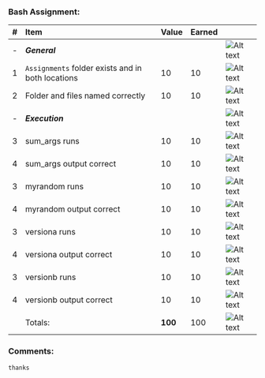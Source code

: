 ### Bash Assignment:
| #   | Item                                              | Value   | Earned   |                |
|:----|:--------------------------------------------------|:--------|:---------|:---------------|
| -   | ***General***                                     |         |           | ![Alt text][1] |
| 1   | `Assignments` folder exists and in both locations | 10      |    10     | ![Alt text][1] |
| 2   | Folder and files named correctly                  | 10      |    10     | ![Alt text][1] |
| -   | ***Execution***                                   |         |           | ![Alt text][1] |
| 3   | sum_args runs                                     | 10      |    10     | ![Alt text][1] |
| 4   | sum_args output correct                           | 10      |     10    | ![Alt text][1] |
| 3   | myrandom runs                                     | 10      |     10    | ![Alt text][1] |
| 4   | myrandom output correct                           | 10      |     10    | ![Alt text][1] |
| 3   | versiona runs                                     | 10      |      10   | ![Alt text][1] |
| 4   | versiona output correct                           | 10      |      10   | ![Alt text][1] |
| 3   | versionb runs                                     | 10      |      10   | ![Alt text][1] |
| 4   | versionb output correct                           | 10      |      10   | ![Alt text][1] |
|     | Totals:                                           | **100** |      100  | ![Alt text][1] |
### Comments:
```
thanks
```

[1]: http://f.cl.ly/items/3E231i211n2E042B1U3K/right.png  "Correct"
[2]: http://f.cl.ly/items/2X473C1Q1F2x3S1E4231/wrong.gif  "Incorrect"
[3]: http://f.cl.ly/items/1A0d2Q1J1N1u0C3g0C1s/null.gif  "Errors"